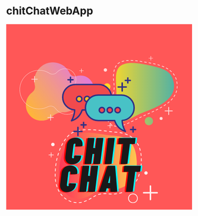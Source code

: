 # chitChatWebApp
![chit chat logo](https://github.com/pj-25/chitChatWebApp/raw/main/res/images/chitchat_logo.png)
